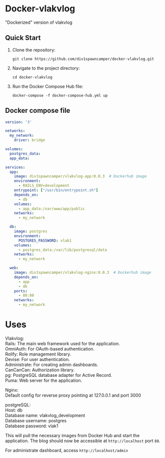 # Docker-vlakvlog

"Dockerized" version of vlakvlog
## Quick Start
1. Clone the repository:
   ```
   git clone https://github.com/div1spawncamper/docker-vlakvlog.git
   ```
2. Navigate to the project directory:
   ```
   cd docker-vlakvlog
   ```

3. Run the Docker Compose Hub file:
   ```
   docker-compose -f docker-compose-hub.yml up
   ```
## Docker compose file

```yaml
version: '3'

networks:
  my_network:
    driver: bridge

volumes:
  postgres_data:
  app_data:

services:
  app:
    image: div1spawncamper/vlakvlog-app:0.0.3  # Dockerhub image
    environment:
      - RAILS_ENV=development
    entrypoint: ["/usr/bin/entrypoint.sh"]
    depends_on:
      - db
    volumes:
      - app_data:/var/www/app/public
    networks:
      - my_network

  db:
    image: postgres
    environment:
      POSTGRES_PASSWORD: vlak1
    volumes:
      - postgres_data:/var/lib/postgresql/data
    networks:
      - my_network

  web:
    image: div1spawncamper/vlakvlog-nginx:0.0.3  # Dockerhub image
    depends_on:
      - app
      - db
    ports:
      - 80:80
    networks:
      - my_network
```
# Uses

Vlakvlog:<br>
Rails: The main web framework used for the application. <br>
OmniAuth: For OAuth-based authentication.<br>
Rolify: Role management library.<br>
Devise: For user authentication.<br>
Administrate: For creating admin dashboards.<br>
CanCanCan: Authorization library.<br>
pg: PostgreSQL database adapter for Active Record.<br>
Puma: Web server for the application.<br>

Nginx:<br>
Default config for reverse proxy pointing at 127.0.0.1 and port 3000<br>

postgreSQL:<br>
Host: db<br>
Database name: vlakvlog_development<br>
Database username: postgres<br>
Database password: vlak1<br>

This will pull the necessary images from Docker Hub and start the application. The blog should now be accessible at `http://localhost` port `80`. 

For administrate dashboard, access `http://localhost/admin`



